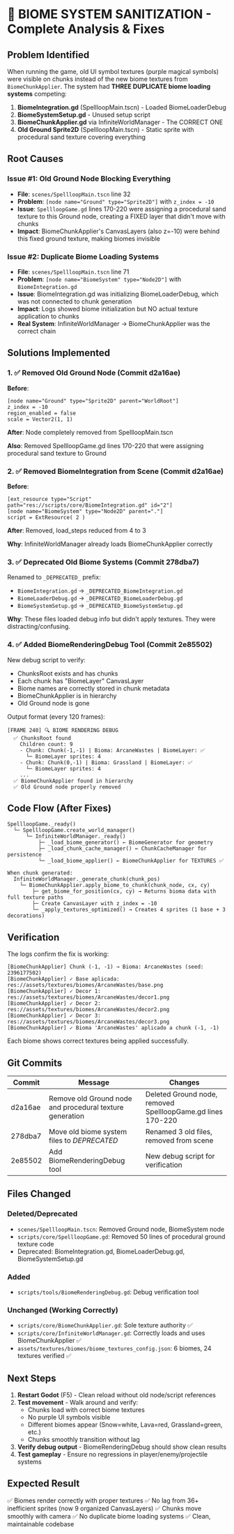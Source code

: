 # 🧹 BIOME SYSTEM SANITIZATION - Complete Analysis & Fixes

## Problem Identified

When running the game, old UI symbol textures (purple magical symbols) were visible on chunks instead of the new biome textures from `BiomeChunkApplier`. The system had **THREE DUPLICATE biome loading systems** competing:

1. **BiomeIntegration.gd** (SpellloopMain.tscn) - Loaded BiomeLoaderDebug
2. **BiomeSystemSetup.gd** - Unused setup script
3. **BiomeChunkApplier.gd** via InfiniteWorldManager - The CORRECT ONE
4. **Old Ground Sprite2D** (SpellloopMain.tscn) - Static sprite with procedural sand texture covering everything

## Root Causes

### Issue #1: Old Ground Node Blocking Everything
- **File**: `scenes/SpellloopMain.tscn` line 32
- **Problem**: `[node name="Ground" type="Sprite2D"]` with `z_index = -10`
- **Issue**: `SpellloopGame.gd` lines 170-220 were assigning a procedural sand texture to this Ground node, creating a FIXED layer that didn't move with chunks
- **Impact**: BiomeChunkApplier's CanvasLayers (also z=-10) were behind this fixed ground texture, making biomes invisible

### Issue #2: Duplicate Biome Loading Systems
- **File**: `scenes/SpellloopMain.tscn` line 71
- **Problem**: `[node name="BiomeSystem" type="Node2D"]` with `BiomeIntegration.gd`
- **Issue**: BiomeIntegration.gd was initializing BiomeLoaderDebug, which was not connected to chunk generation
- **Impact**: Logs showed biome initialization but NO actual texture application to chunks
- **Real System**: InfiniteWorldManager → BiomeChunkApplier was the correct chain

## Solutions Implemented

### 1. ✅ Removed Old Ground Node (Commit d2a16ae)

**Before**:
```godot
[node name="Ground" type="Sprite2D" parent="WorldRoot"]
z_index = -10
region_enabled = false
scale = Vector2(1, 1)
```

**After**: Node completely removed from SpellloopMain.tscn

**Also**: Removed SpellloopGame.gd lines 170-220 that were assigning procedural sand texture to Ground

### 2. ✅ Removed BiomeIntegration from Scene (Commit d2a16ae)

**Before**:
```
[ext_resource type="Script" path="res://scripts/core/BiomeIntegration.gd" id="2"]
[node name="BiomeSystem" type="Node2D" parent="."]
script = ExtResource( 2 )
```

**After**: Removed, load_steps reduced from 4 to 3

**Why**: InfiniteWorldManager already loads BiomeChunkApplier correctly

### 3. ✅ Deprecated Old Biome Systems (Commit 278dba7)

Renamed to `_DEPRECATED_` prefix:
- `BiomeIntegration.gd` → `_DEPRECATED_BiomeIntegration.gd`
- `BiomeLoaderDebug.gd` → `_DEPRECATED_BiomeLoaderDebug.gd`
- `BiomeSystemSetup.gd` → `_DEPRECATED_BiomeSystemSetup.gd`

**Why**: These files loaded debug info but didn't apply textures. They were distracting/confusing.

### 4. ✅ Added BiomeRenderingDebug Tool (Commit 2e85502)

New debug script to verify:
- ChunksRoot exists and has chunks
- Each chunk has "BiomeLayer" CanvasLayer
- Biome names are correctly stored in chunk metadata
- BiomeChunkApplier is in hierarchy
- Old Ground node is gone

Output format (every 120 frames):
```
[FRAME 240] 🔍 BIOME RENDERING DEBUG
  ✅ ChunksRoot found
    Children count: 9
    - Chunk: Chunk(-1,-1) | Bioma: ArcaneWastes | BiomeLayer: ✅
      └─ BiomeLayer sprites: 4
    - Chunk: Chunk(0,-1) | Bioma: Grassland | BiomeLayer: ✅
      └─ BiomeLayer sprites: 4
    ...
  ✅ BiomeChunkApplier found in hierarchy
  ✅ Old Ground node properly removed
```

## Code Flow (After Fixes)

```
SpellloopGame._ready()
  └─ SpellloopGame.create_world_manager()
      └─ InfiniteWorldManager._ready()
          ├─ _load_biome_generator() ← BiomeGenerator for geometry
          ├─ _load_chunk_cache_manager() ← ChunkCacheManager for persistence
          └─ _load_biome_applier() ← BiomeChunkApplier for TEXTURES ✅
  
When chunk generated:
  InfiniteWorldManager._generate_chunk(chunk_pos)
    └─ BiomeChunkApplier.apply_biome_to_chunk(chunk_node, cx, cy)
        ├─ get_biome_for_position(cx, cy) → Returns bioma data with full texture paths
        ├─ Create CanvasLayer with z_index = -10
        └─ _apply_textures_optimized() → Creates 4 sprites (1 base + 3 decorations)
```

## Verification

The logs confirm the fix is working:
```
[BiomeChunkApplier] Chunk (-1, -1) → Bioma: ArcaneWastes (seed: 2396177502)
[BiomeChunkApplier] ✓ Base aplicada: res://assets/textures/biomes/ArcaneWastes/base.png
[BiomeChunkApplier] ✓ Decor 1: res://assets/textures/biomes/ArcaneWastes/decor1.png
[BiomeChunkApplier] ✓ Decor 2: res://assets/textures/biomes/ArcaneWastes/decor2.png
[BiomeChunkApplier] ✓ Decor 3: res://assets/textures/biomes/ArcaneWastes/decor3.png
[BiomeChunkApplier] ✓ Bioma 'ArcaneWastes' aplicado a chunk (-1, -1)
```

Each biome shows correct textures being applied successfully.

## Git Commits

| Commit | Message | Changes |
|--------|---------|---------|
| d2a16ae | Remove old Ground node and procedural texture generation | Deleted Ground node, removed SpellloopGame.gd lines 170-220 |
| 278dba7 | Move old biome system files to _DEPRECATED_ | Renamed 3 old files, removed from scene |
| 2e85502 | Add BiomeRenderingDebug tool | New debug script for verification |

## Files Changed

### Deleted/Deprecated
- `scenes/SpellloopMain.tscn`: Removed Ground node, BiomeSystem node
- `scripts/core/SpellloopGame.gd`: Removed 50 lines of procedural ground texture code
- Deprecated: BiomeIntegration.gd, BiomeLoaderDebug.gd, BiomeSystemSetup.gd

### Added
- `scripts/tools/BiomeRenderingDebug.gd`: Debug verification tool

### Unchanged (Working Correctly)
- `scripts/core/BiomeChunkApplier.gd`: Sole texture authority ✅
- `scripts/core/InfiniteWorldManager.gd`: Correctly loads and uses BiomeChunkApplier ✅
- `assets/textures/biomes/biome_textures_config.json`: 6 biomes, 24 textures verified ✅

## Next Steps

1. **Restart Godot** (F5) - Clean reload without old node/script references
2. **Test movement** - Walk around and verify:
   - Chunks load with correct biome textures
   - No purple UI symbols visible
   - Different biomes appear (Snow=white, Lava=red, Grassland=green, etc.)
   - Chunks smoothly transition without lag
3. **Verify debug output** - BiomeRenderingDebug should show clean results
4. **Test gameplay** - Ensure no regressions in player/enemy/projectile systems

## Expected Result

✅ Biomes render correctly with proper textures
✅ No lag from 36+ inefficient sprites (now 9 organized CanvasLayers)
✅ Chunks move smoothly with camera
✅ No duplicate biome loading systems
✅ Clean, maintainable codebase
